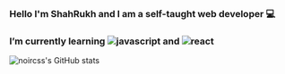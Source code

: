 ### Hello I'm ShahRukh and I am a self-taught web developer 💻
### I’m currently learning ![javascript](https://user-images.githubusercontent.com/95552151/158097266-846338ad-5745-405d-82e5-8585c6c10bfa.png) and ![react](https://user-images.githubusercontent.com/95552151/158097305-e59d3f00-7685-4b5d-9651-fe063a3b5c48.png)




![noircss's GitHub stats](https://github-readme-stats.vercel.app/api?username=noircss&show_icons=true&theme=dracula)
